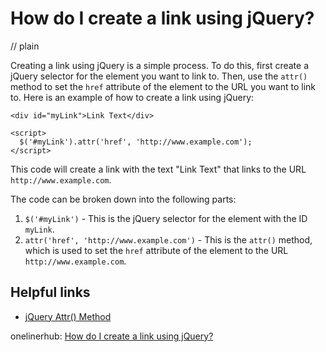 # How do I create a link using jQuery?
// plain

Creating a link using jQuery is a simple process. To do this, first create a jQuery selector for the element you want to link to. Then, use the `attr()` method to set the `href` attribute of the element to the URL you want to link to. Here is an example of how to create a link using jQuery:

```
<div id="myLink">Link Text</div>

<script>
  $('#myLink').attr('href', 'http://www.example.com');
</script>
```

This code will create a link with the text "Link Text" that links to the URL `http://www.example.com`.

The code can be broken down into the following parts:

1. `$('#myLink')` - This is the jQuery selector for the element with the ID `myLink`.
2. `attr('href', 'http://www.example.com')` - This is the `attr()` method, which is used to set the `href` attribute of the element to the URL `http://www.example.com`.

## Helpful links

- [jQuery Attr() Method](https://api.jquery.com/attr/)

onelinerhub: [How do I create a link using jQuery?](https://onelinerhub.com/jquery/how-do-i-create-a-link-using-jquery)